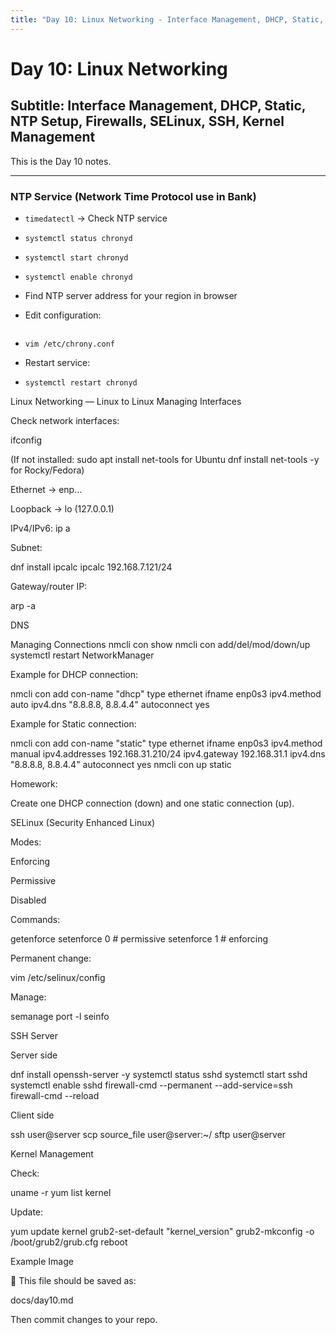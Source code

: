 ```yaml
---
title: "Day 10: Linux Networking - Interface Management, DHCP, Static, NTP Setup, Firewalls, SELinux, SSH, Kernel Management"
---
```


# Day 10: Linux Networking

## Subtitle: Interface Management, DHCP, Static, NTP Setup, Firewalls, SELinux, SSH, Kernel Management

This is the Day 10 notes.

---

### NTP Service (Network Time Protocol use in Bank)

- `timedatectl` → Check NTP service  
- `systemctl status chronyd`  
- `systemctl start chronyd`  
- `systemctl enable chronyd`  
- Find NTP server address for your region in browser  
- Edit configuration:  
  ```bash
- `vim /etc/chrony.conf`

- Restart service:
- `systemctl restart chronyd`


Linux Networking — Linux to Linux
Managing Interfaces

Check network interfaces:

ifconfig


(If not installed:
sudo apt install net-tools for Ubuntu
dnf install net-tools -y for Rocky/Fedora)

Ethernet → enp...

Loopback → lo (127.0.0.1)

IPv4/IPv6: ip a

Subnet:

dnf install ipcalc
ipcalc 192.168.7.121/24


Gateway/router IP:

arp -a


DNS

Managing Connections
nmcli con show
nmcli con add/del/mod/down/up
systemctl restart NetworkManager


Example for DHCP connection:

nmcli con add con-name "dhcp" type ethernet ifname enp0s3 ipv4.method auto ipv4.dns "8.8.8.8, 8.8.4.4" autoconnect yes


Example for Static connection:

nmcli con add con-name "static" type ethernet ifname enp0s3 ipv4.method manual ipv4.addresses 192.168.31.210/24 ipv4.gateway 192.168.31.1 ipv4.dns "8.8.8.8, 8.8.4.4" autoconnect yes
nmcli con up static


Homework:

Create one DHCP connection (down) and one static connection (up).

SELinux (Security Enhanced Linux)

Modes:

Enforcing

Permissive

Disabled

Commands:

getenforce
setenforce 0    # permissive
setenforce 1    # enforcing


Permanent change:

vim /etc/selinux/config


Manage:

semanage port -l
seinfo

SSH Server

Server side

dnf install openssh-server -y
systemctl status sshd
systemctl start sshd
systemctl enable sshd
firewall-cmd --permanent --add-service=ssh
firewall-cmd --reload


Client side

ssh user@server
scp source_file user@server:~/
sftp user@server

Kernel Management

Check:

uname -r
yum list kernel


Update:

yum update kernel
grub2-set-default "kernel_version"
grub2-mkconfig -o /boot/grub2/grub.cfg
reboot

Example Image

📌 This file should be saved as:

docs/day10.md


Then commit changes to your repo.

